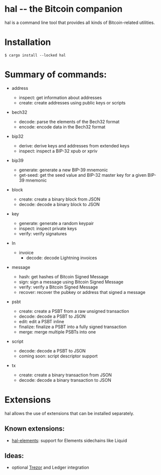 hal -- the Bitcoin companion
============================

hal is a command line tool that provides all kinds of Bitcoin-related utilities.


# Installation

```
$ cargo install --locked hal
```


# Summary of commands:

- address
	- inspect: get information about addresses
	- create: create addresses using public keys or scripts

- bech32
	- decode: parse the elements of the Bech32 format
	- encode: encode data in the Bech32 format

- bip32
	- derive: derive keys and addresses from extended keys
	- inspect: inspect a BIP-32 xpub or xpriv

- bip39
    - generate: generate a new BIP-39 mnemonic
	- get-seed: get the seed value and BIP-32 master key for a given BIP-39 mnemonic

- block
	- create: create a binary block from JSON
	- decode: decode a binary block to JSON

- key
	- generate: generate a random keypair
	- inspect: inspect private keys
	- verify: verify signatures

- ln
	- invoice
		- decode: decode Lightning invoices

- message
    - hash: get hashes of Bitcoin Signed Message
    - sign: sign a message using Bitcoin Signed Message
    - verify: verify a Bitcoin Signed Message
    - recover: recover the pubkey or address that signed a message

- psbt
	- create: create a PSBT from a raw unsigned transaction
	- decode: decode a PSBT to JSON
	- edit: edit a PSBT inline
	- finalize: finalize a PSBT into a fully signed transaction
	- merge: merge multiple PSBTs into one

- script
	- decode: decode a PSBT to JSON
	- coming soon: script descriptor support

- tx
	- create: create a binary transaction from JSON
	- decode: decode a binary transaction to JSON


# Extensions

hal allows the use of extensions that can be installed separately.

## Known extensions:

- [hal-elements](https://github.com/stevenroose/hal-elements/): support for Elements sidechains like Liquid


## Ideas:
- optional [Trezor](https://github.com/stevenroose/rust-trezor-api/) and Ledger integration

